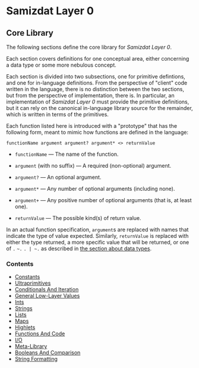 Samizdat Layer 0
================

Core Library
------------

The following sections define the core library for *Samizdat Layer 0*.

Each section covers definitions for one conceptual area, either
concerning a data type or some more nebulous concept.

Each section is divided into two subsections, one for primitive
defintions, and one for in-language definitions. From the perspective of
"client" code written in the language, there is no distinction between the
two sections, but from the perspective of implementation, there is.
In particular, an implementation of *Samizdat Layer 0* must provide the
primitive definitions, but it can rely on the canonical in-language library
source for the remainder, which is written in terms of the primitives.

Each function listed here is introduced with a "prototype" that has
the following form, meant to mimic how functions are defined in the
language:

```
functionName argument argument? argument* <> returnValue
```

* `functionName` &mdash; The name of the function.

* `argument` (with no suffix) &mdash; A required (non-optional) argument.

* `argument?` &mdash; An optional argument.

* `argument*` &mdash; Any number of optional arguments (including none).

* `argument+` &mdash; Any positive number of optional arguments (that is,
  at least one).

* `returnValue` &mdash; The possible kind(s) of return value.

In an actual function specification, `argument`s are replaced with names
that indicate the type of value expected. Similarly, `returnValue`
is replaced with either the type returned, a more specific value that
will be returned, or one of `.` `~.` `. | ~.` as described in
[the section about data types](data-syntax-semantics.md).

### Contents

* [Constants](library-constants.md)
* [Ultraprimitives](library-ultra.md)
* [Conditionals And Iteration](library-conditional.md)
* [General Low-Layer Values](library-low.md)
* [Ints](library-integer.md)
* [Strings](library-string.md)
* [Lists](library-list.md)
* [Maps](library-map.md)
* [Highlets](library-highlet.md)
* [Functions And Code](library-code.md)
* [I/O](library-io.md)
* [Meta-Library](library-meta.md)
* [Booleans And Comparison](library-boolean.md)
* [String Formatting](library-format.md)
